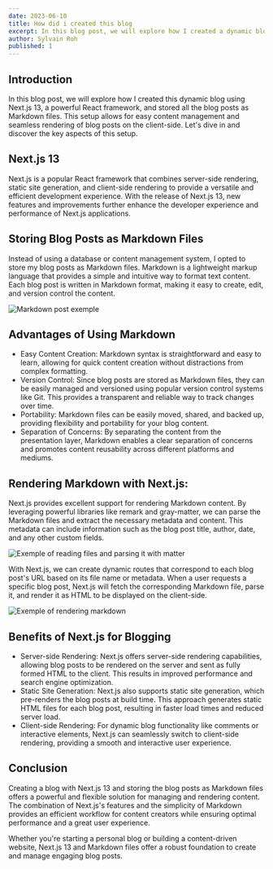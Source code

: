 ```yaml
---
date: 2023-06-10
title: How did i created this blog
excerpt: In this blog post, we will explore how I created a dynamic blog using Next.js 13, a powerful React framework, and stored all the blog posts as Markdown files.
author: Sylvain Roh
published: 1
---
```

## Introduction
In this blog post, we will explore how I created this dynamic blog using Next.js 13, a powerful React framework, and stored all the blog posts as Markdown files. This setup allows for easy content management and seamless rendering of blog posts on the client-side. Let's dive in and discover the key aspects of this setup.

## Next.js 13
Next.js is a popular React framework that combines server-side rendering, static site generation, and client-side rendering to provide a versatile and efficient development experience. With the release of Next.js 13, new features and improvements further enhance the developer experience and performance of Next.js applications.

## Storing Blog Posts as Markdown Files
Instead of using a database or content management system, I opted to store my blog posts as Markdown files. 
Markdown is a lightweight markup language that provides a simple and intuitive way to format text content. 
Each blog post is written in Markdown format, making it easy to create, edit, and version control the content.

![Markdown post exemple](/posts/how-i-created-this-blog/md.png)

## Advantages of Using Markdown

- Easy Content Creation: Markdown syntax is straightforward and easy to learn, allowing for quick content creation without distractions from complex formatting.
- Version Control: Since blog posts are stored as Markdown files, they can be easily managed and versioned using popular version control systems like Git. This provides a transparent and reliable way to track changes over time.
- Portability: Markdown files can be easily moved, shared, and backed up, providing flexibility and portability for your blog content.
- Separation of Concerns: By separating the content from the presentation layer, Markdown enables a clear separation of concerns and promotes content reusability across different platforms and mediums.

## Rendering Markdown with Next.js:
Next.js provides excellent support for rendering Markdown content. By leveraging powerful libraries like remark and gray-matter, we can parse the Markdown files and extract the necessary metadata and content. This metadata can include information such as the blog post title, author, date, and any other custom fields.

![Exemple of reading files and parsing it with matter](/posts/how-i-created-this-blog/matter.png)

With Next.js, we can create dynamic routes that correspond to each blog post's URL based on its file name or metadata. When a user requests a specific blog post, Next.js will fetch the corresponding Markdown file, parse it, and render it as HTML to be displayed on the client-side.

![Exemple of rendering markdown](/posts/how-i-created-this-blog/remark.png)

## Benefits of Next.js for Blogging

- Server-side Rendering: Next.js offers server-side rendering capabilities, allowing blog posts to be rendered on the server and sent as fully formed HTML to the client. This results in improved performance and search engine optimization.
- Static Site Generation: Next.js also supports static site generation, which pre-renders the blog posts at build time. This approach generates static HTML files for each blog post, resulting in faster load times and reduced server load.
- Client-side Rendering: For dynamic blog functionality like comments or interactive elements, Next.js can seamlessly switch to client-side rendering, providing a smooth and interactive user experience.

## Conclusion
Creating a blog with Next.js 13 and storing the blog posts as Markdown files offers a powerful and flexible solution for managing and rendering content. The combination of Next.js's features and the simplicity of Markdown provides an efficient workflow for content creators while ensuring optimal performance and a great user experience.

Whether you're starting a personal blog or building a content-driven website, Next.js 13 and Markdown files offer a robust foundation to create and manage engaging blog posts.